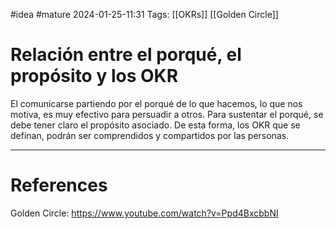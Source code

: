 #idea #mature 
2024-01-25-11:31
Tags:  [[OKRs]] [[Golden Circle]]

# Relación entre el porqué, el propósito y los OKR

El comunicarse partiendo por el porqué de lo que hacemos, lo que nos motiva, es muy efectivo para persuadir a otros. Para sustentar el porqué, se debe tener claro el propósito asociado. De esta forma, los OKR que se definan, podrán ser comprendidos y compartidos por las personas.

---
# References

Golden Circle:
https://www.youtube.com/watch?v=Ppd4BxcbbNI

